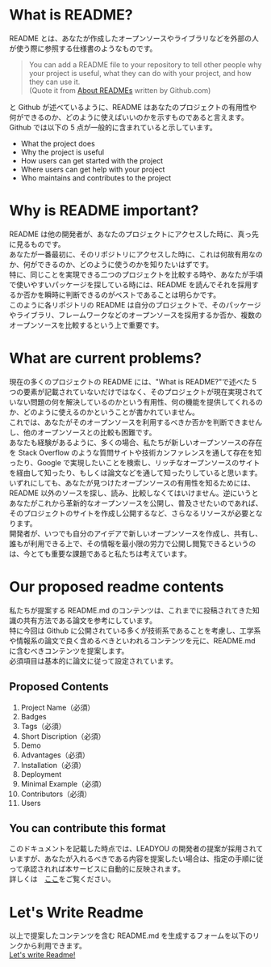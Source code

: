 # What is README?

README とは、あなたが作成したオープンソースやライブラリなどを外部の人が使う際に参照する仕様書のようなものです。

> You can add a README file to your repository to tell other people why your project is useful, what they can do with your project, and how they can use it.  
> (Quote it from [About READMEs](https://docs.github.com/en/github/creating-cloning-and-archiving-repositories/about-readmes) written by Github.com)

と Github が述べているように、README はあなたのプロジェクトの有用性や何ができるのか、どのように使えばいいのかを示すものであると言えます。  
Github では以下の 5 点が一般的に含まれていると示しています。

- What the project does
- Why the project is useful
- How users can get started with the project
- Where users can get help with your project
- Who maintains and contributes to the project

# Why is README important?

README は他の開発者が、あなたのプロジェクトにアクセスした時に、真っ先に見るものです。  
あなたが一番最初に、そのリポジトリにアクセスした時に、これは何故有用なのか、何ができるのか、どのように使うのかを知りたいはずです。  
特に、同じことを実現できる二つのプロジェクトを比較する時や、あなたが手頃で使いやすいパッケージを探している時には、README を読んでそれを採用するか否かを瞬時に判断できるのがベストであることは明らかです。  
このように各リポジトリの README は自分のプロジェクトで、そのパッケージやライブラリ、フレームワークなどのオープンソースを採用するか否か、複数のオープンソースを比較するという上で重要です。

# What are current problems?

現在の多くのプロジェクトの README には、"What is README?"で述べた 5 つの要素が記載されていないだけではなく、そのプロジェクトが現在実現されていない問題の何を解決しているのかという有用性、何の機能を提供してくれるのか、どのように使えるのかということが書かれていません。  
これでは、あなたがそのオープンソースを利用するべきか否かを判断できませんし、他のオープンソースとの比較も困難です。  
あなたも経験があるように、多くの場合、私たちが新しいオープンソースの存在を Stack Overflow のような質問サイトや技術カンファレンスを通して存在を知ったり、Google で実現したいことを検索し、リッチなオープンソースのサイトを経由して知ったり、もしくは論文などを通して知ったりしていると思います。  
いずれにしても、あなたが見つけたオープンソースの有用性を知るためには、README 以外のソースを探し、読み、比較しなくてはいけません。逆にいうとあなたがこれから革新的なオープンソースを公開し、普及させたいのであれば、そのプロジェクトのサイトを作成し公開するなど、さらなるリソースが必要となります。  
開発者が、いつでも自分のアイデアで新しいオープンソースを作成し、共有し、誰もが利用できる上で、その情報を最小限の労力で公開し閲覧できるというのは、今とても重要な課題であると私たちは考えています。

# Our proposed readme contents

私たちが提案する README.md のコンテンツは、これまでに投稿されてきた知識の共有方法である論文を参考にしています。  
特に今回は Github に公開されている多くが技術系であることを考慮し、工学系や情報系の論文で良く含めるべきといわれるコンテンツを元に、README.md に含むべきコンテンツを提案します。  
必須項目は基本的に論文に従って設定されています。

## Proposed Contents

1. Project Name（必須）
2. Badges
3. Tags（必須）
4. Short Discription（必須）
5. Demo
6. Advantages（必須）
7. Installation（必須）
8. Deployment
9. Minimal Example（必須）
10. Contributors（必須）
11. Users

## You can contribute this format

このドキュメントを記載した時点では、LEADYOU の開発者の提案が採用されていますが、あなたが入れるべきである内容を提案したい場合は、指定の手順に従って承認されれば本サービスに自動的に反映されます。  
詳しくは　[ここ](https://hacknock.com)をご覧ください。

# Let's Write Readme

以上で提案したコンテンツを含む README.md を生成するフォームを以下のリンクから利用できます。  
[Let's write Readme!](https://pullreq.me/how-to-make-readme)
